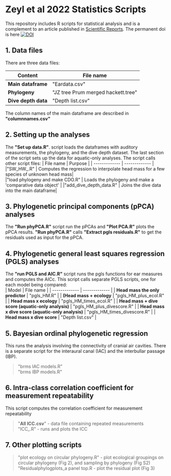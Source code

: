 
# Zeyl et al 2022 Statistics Scripts
This repository includes R scripts for statistical analysis and is a complement to an article published in [Scientific Reports](https://www.nature.com/articles/s41598-022-09090-3). The permanent doi is here 
[![DOI](https://zenodo.org/badge/313591727.svg)](https://doi.org/10.5281/zenodo.4587146)
## 1. Data files
There are three data files:  

| Content | File name |
| ------------- | ------------- |
| **Main dataframe**  | "Eardata.csv"    |
| **Phylogeny** | "JZ tree Prum merged hackett.tree"  |
| **Dive depth data**  | "Depth list.csv"    |

The column names of the main dataframe are described in **"columnnames.csv"**

## 2. Setting up the analyses
The **"Set up data.R"**. script loads the dataframes with auditory measurements, the phylogeny, and the dive depth dataset. The last section of the script sets up the data for aquatic-only analyses. The script calls other script files:
| File name | Purpose |
| ------------- | ------------- |
|"SW_HW_.R" |   Computes the regression to interpolate head mass for a few species of unknown head mass|  
|"load phylogeny and make CDO.R" | Loads the phylogeny and make a 'comparative data object'  |
|"add_dive_depth_data.R" | Joins the dive data into the main dataframe|


## 3. Phylogenetic principal components (pPCA) analyses
The **"Run phyPCA.R"** script run the pPCAs and **"Plot PCA.R"** plots the pPCA results.  **"Run phyPCA.R"** calls **"Extract pgls residuals.R"** to get the residuals used as input for the pPCA.  
 

## 4. Phylogenetic general least squares regression (PGLS) analyses

The **"run PGLS and AIC.R"** script runs the pgls functions for ear measures and computes the AICc. This script calls separate PGLS scripts, one for each model being compared:  
| Model | File name |
| ------------- | ------------- |
| **Head mass the only predictor**  | "pgls_HM.R"    |
| **(Head mass + ecology** | "pgls_HM_plus_ecol.R"  |
| **Head mass x ecology**  | "pgls_HM_times_ecol.R"    |
| **Head mass + dive score (aquatic-only analysis)**  | "pgls_HM_plus_divescore.R"    |
| **Head mass x dive score (aquatic-only analysis)** | "pgls_HM_times_divescore.R"  |
| **Head mass x dive score**  | "Depth list.csv"    |

## 5. Bayesian ordinal phylogenetic regression
This runs the analysis involving the connectivity of cranial air cavities. There is a separate script for the interaural canal (IAC) and the interbullar passage (IBP).
> "brms IAC models.R"  
"brms IBP models.R"

## 6. Intra-class correlation coefficient for measurement repeatability
This script computes the correlation coefficient for measurement repeatability
> "**All ICC.csv**" - data file containing repeated measurements  
> "ICC_.R" - runs and plots the ICC 


## 7. Other plotting scripts
> "plot ecology on circular phylogeny.R" - plot ecological groupings on circular phylogeny (Fig 2), and sampling by phylogeny (Fig S2)  
"Residualphylogplots_a panel top.R - plot the residual plot (Fig 3)


